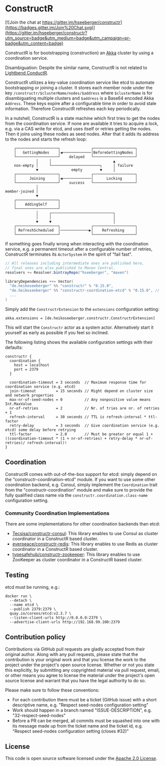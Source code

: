 # ConstructR #

[![Join the chat at https://gitter.im/hseeberger/constructr](https://badges.gitter.im/Join%20Chat.svg)](https://gitter.im/hseeberger/constructr?utm_source=badge&utm_medium=badge&utm_campaign=pr-badge&utm_content=badge)

ConstructR is for bootstrapping (construction) an [Akka](http://akka.io) cluster by using a coordination service.

Disambiguation: Despite the similar name, ConstructR is not related to [Lightbend ConductR](http://www.lightbend.com/products/conductr).

ConstructR utilizes a key-value coordination service like etcd to automate bootstrapping or joining a cluster. It stores each member node under the key `/constructr/$clusterName/nodes/$address` where `$clusterName` is for disambiguating multiple clusters and `$address` is a Base64 encoded Akka `Address`. These keys expire after a configurable time in order to avoid stale information. Therefore ConstructR refreshes each key periodically.

In a nutshell, ConstructR is a state machine which first tries to get the nodes from the coordination service. If none are available it tries to acquire a lock, e.g. via a CAS write for etcd, and uses itself or retries getting the nodes. Then it joins using these nodes as seed nodes. After that it adds its address to the nodes and starts the refresh loop:

```
    ┌───────────────────┐              ┌───────────────────┐
    │   GettingNodes    │◀─────────────│BeforeGettingNodes │
    └───────────────────┘    delayed   └───────────────────┘
              │     │                            ▲
    non-empty │     └──────────────────────┐     │ failure
              ▼               empty        ▼     │
    ┌───────────────────┐              ┌───────────────────┐
    │      Joining      │◀─────────────│      Locking      │
    └───────────────────┘    success   └───────────────────┘
              │
member-joined │
              ▼
    ┌───────────────────┐
    │    AddingSelf     │
    └───────────────────┘
              │     ┌────────────────────────────┐
              │     │                            │
              ▼     ▼                            │
    ┌───────────────────┐              ┌───────────────────┐
    │ RefreshScheduled  │─────────────▶│    Refreshing     │
    └───────────────────┘              └───────────────────┘
```

If something goes finally wrong when interacting with the coordination service, e.g. a permanent timeout after a configurable number of retries, ConstructR terminates its `ActorSystem` in the spirit of "fail fast".

``` scala
// All releases including intermediate ones are published here,
// final ones are also published to Maven Central.
resolvers += Resolver.bintrayRepo("hseeberger", "maven")

libraryDependencies ++= Vector(
  "de.heikoseeberger" %% "constructr" % "0.15.0",
  "de.heikoseeberger" %% "constructr-coordination-etcd" % "0.15.0", // in case of using etcd for coordination
  ...
)
```

Simply add the `ConstructrExtension` to the `extensions` configuration setting:

```
akka.extensions = [de.heikoseeberger.constructr.ConstructrExtension]
```

This will start the `Constructr` actor as a system actor. Alternatively start it yourself as early as possible if you feel so inclined.

The following listing shows the available configuration settings with their defaults:

```
constructr {
  coordination {
    host = localhost
    port = 2379
  }

  coordination-timeout = 3 seconds  // Maximum response time for coordination service (e.g. etcd)
  join-timeout         = 15 seconds // Might depend on cluster size and network properties
  max-nr-of-seed-nodes = 0          // Any nonpositive value means Int.MaxValue
  nr-of-retries        = 2          // Nr. of tries are nr. of retries + 1
  refresh-interval     = 30 seconds // TTL is refresh-interval * ttl-factor
  retry-delay          = 3 seconds  // Give coordination service (e.g. etcd) some delay before retrying
  ttl-factor           = 2.0        // Must be greater or equal 1 + ((coordination-timeout * (1 + nr-of-retries) + retry-delay * nr-of-retries)/ refresh-interval)!
}
```

## Coordination

ConstructR comes with out-of-the-box support for etcd: simply depend on the "constructr-coordination-etcd" module. If you want to use some other coordination backend, e.g. Consul, simply implement the `Coordination` trait from the "constructr-coordination" module and make sure to provide the fully qualified class name via the `constructr.coordination.class-name` configuration setting.

### Community Coordination Implementations

There are some implementations for other coordination backends than etcd:

* [Tecsisa/constructr-consul](https://github.com/Tecsisa/constructr-consul): This library enables to use Consul as cluster coordinator in a ConstructR based cluster.
* [everpeace/constructr-redis](https://github.com/everpeace/constructr-redis): This library enables to use Redis as cluster coordinator in a ConstructR based cluster.
* [typesafehub/constructr-zookeeper](https://github.com/typesafehub/constructr-zookeeper): This library enables to use ZooKeeper as cluster coordinator in a ConstructR based cluster.

## Testing

etcd must be running, e.g.:

```
docker run \
  --detach \
  --name etcd \
  --publish 2379:2379 \
  quay.io/coreos/etcd:v2.3.7 \
  --listen-client-urls http://0.0.0.0:2379 \
  --advertise-client-urls http://192.168.99.100:2379
```

## Contribution policy ##

Contributions via GitHub pull requests are gladly accepted from their original author. Along with any pull requests, please state that the contribution is your original work and that you license the work to the project under the project's open source license. Whether or not you state this explicitly, by submitting any copyrighted material via pull request, email, or other means you agree to license the material under the project's open source license and warrant that you have the legal authority to do so.

Please make sure to follow these conventions:
- For each contribution there must be a ticket (GitHub issue) with a short descriptive name, e.g. "Respect seed-nodes configuration setting"
- Work should happen in a branch named "ISSUE-DESCRIPTION", e.g. "32-respect-seed-nodes"
- Before a PR can be merged, all commits must be squashed into one with its message made up from the ticket name and the ticket id, e.g. "Respect seed-nodes configuration setting (closes #32)"

## License ##

This code is open source software licensed under the [Apache 2.0 License](http://www.apache.org/licenses/LICENSE-2.0.html).
